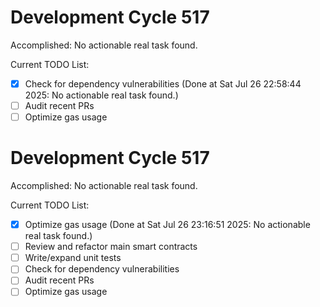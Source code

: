 # Development Cycle 517

Accomplished: No actionable real task found.

Current TODO List:

- [x] Check for dependency vulnerabilities  (Done at Sat Jul 26 22:58:44 2025: No actionable real task found.)
- [ ] Audit recent PRs
- [ ] Optimize gas usage

# Development Cycle 517

Accomplished: No actionable real task found.

Current TODO List:

- [x] Optimize gas usage  (Done at Sat Jul 26 23:16:51 2025: No actionable real task found.)
- [ ] Review and refactor main smart contracts
- [ ] Write/expand unit tests
- [ ] Check for dependency vulnerabilities
- [ ] Audit recent PRs
- [ ] Optimize gas usage